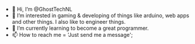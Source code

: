 - 👋 Hi, I’m @GhostTechNL
- 👀 I’m interested in gaming & developing of things like arduino, web apps and other things. I also like to engineer things.
- 🌱 I’m currently learning to become a great programmer.
- 📫 How to reach me = 'Just send me a message';

<!---
GhostTechNL/GhostTechNL is a ✨ special ✨ repository because its `README.md` (this file) appears on your GitHub profile.
You can click the Preview link to take a look at your changes.
--->
